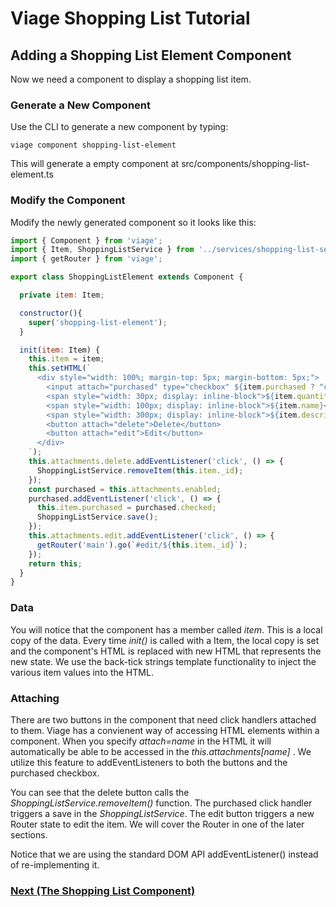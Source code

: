 # Viage Shopping List Tutorial

## Adding a Shopping List Element Component
Now we need a component to display a shopping list item.

### Generate a New Component
Use the CLI to generate a new component by typing:

```viage component shopping-list-element```

This will generate a empty component at src/components/shopping-list-element.ts

### Modify the Component

Modify the newly generated component so it looks like this:

```Javascript
import { Component } from 'viage';
import { Item, ShoppingListService } from '../services/shopping-list-service';
import { getRouter } from 'viage';

export class ShoppingListElement extends Component {

  private item: Item;

  constructor(){
    super('shopping-list-element');
  }

  init(item: Item) {
    this.item = item;
    this.setHTML(`
      <div style="width: 100%; margin-top: 5px; margin-bottom: 5px;">
        <input attach="purchased" type="checkbox" ${item.purchased ? "checked": ""} />
        <span style="width: 30px; display: inline-block">${item.quantity}</span>
        <span style="width: 100px; display: inline-block">${item.name}</span>
        <span style="width: 300px; display: inline-block">${item.description}</span>
        <button attach="delete">Delete</button>
        <button attach="edit">Edit</button>
      </div>
    `);
    this.attachments.delete.addEventListener('click', () => {
      ShoppingListService.removeItem(this.item._id);
    });
    const purchased = this.attachments.enabled;
    purchased.addEventListener('click', () => {
      this.item.purchased = purchased.checked;
      ShoppingListService.save();
    });
    this.attachments.edit.addEventListener('click', () => {
      getRouter('main').go(`#edit/${this.item._id}`);
    });
    return this;
  }
}
```

### Data
You will notice that the component has a member called *item*. This is a local copy of the data. Every time *init()* is called with a Item, the local copy is set and the component's HTML is replaced with new HTML that represents the new state. We use the back-tick strings template functionality to inject the various item values into the HTML.

### Attaching
There are two buttons in the component that need click handlers attached to them. Viage has a convienent way of accessing HTML elements within a component. When you specify *attach=name* in the HTML it will automatically be able to be accessed in the *this.attachments[name]* . We utilize this feature to addEventListeners to both the buttons and the purchased checkbox.

You can see that the delete button calls the *ShoppingListService.removeItem()* function. The purchased click handler triggers a save in the *ShoppingListService*. The edit button triggers a new Router state to edit the item. We will cover the Router in one of the later sections.

Notice that we are using the standard DOM API addEventListener() instead of re-implementing it.

### [Next (The Shopping List Component)](docs/shopping-list.md)
